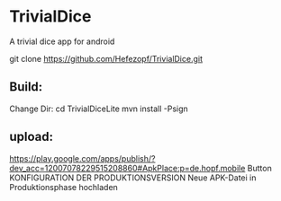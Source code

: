 TrivialDice
===========

A trivial dice app for android

git clone https://github.com/Hefezopf/TrivialDice.git

Build:
------
Change Dir:
cd TrivialDiceLite
mvn install -Psign

upload:
-------
https://play.google.com/apps/publish/?dev_acc=12007078229515208860#ApkPlace:p=de.hopf.mobile
Button KONFIGURATION DER PRODUKTIONSVERSION Neue APK-Datei in Produktionsphase hochladen
 